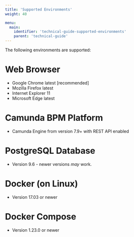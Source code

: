 ```yaml
---
title: 'Supported Environments'
weight: 40

menu:
  main:
    identifier: 'technical-guide-supported-environments'
    parent: 'technical-guide'
---
```


The following environments are supported:

# Web Browser

- Google Chrome latest [recommended]
- Mozilla Firefox latest
- Internet Explorer 11
- Microsoft Edge latest

# Camunda BPM Platform

- Camunda Engine from version 7.9+ with REST API enabled

# PostgreSQL Database

- Version 9.6 - newer versions _may_ work.

# Docker (on Linux)

- Version 17.03 or newer

# Docker Compose

- Version 1.23.0 or newer
